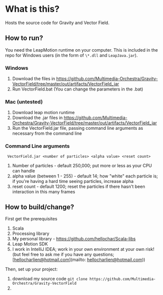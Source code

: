 # What is this?

Hosts the source code for Gravity and Vector Field.

## How to run?

You need the LeapMotion runtime on your computer. This is included in the repo for Windows users (in the form of ```\*.dll``` and ```LeapJava.jar```).

### Windows

1. Download the files in https://github.com/Multimedia-Orchestra/Gravity-VectorField/tree/master/out/artifacts/VectorField_jar
2. Run VectorField.bat (You can change the parameters in the .bat)

### Mac (untested)

1. Download leap motion runtime
2. Download the .jar files in https://github.com/Multimedia-Orchestra/Gravity-VectorField/tree/master/out/artifacts/VectorField_jar
3. Run the VectorField.jar file, passing command line arguments as necessary from the command line

### Command Line arguments
``` VectorField.jar <number of particles> <alpha value> <reset count>```

1. Number of particles - default 250,000; put more or less as your CPU can handle
2. alpha value (between 1 - 255) - default 14; how "white" each particle is; if you're having a hard time seeing particles, increase alpha
3. reset count - default 1200; reset the particles if there hasn't been interaction in this many frames

## How to build/change?

First get the prerequisites

1. Scala
1. Processing library
2. My personal library - https://github.com/hellochar/Scala-libs
3. Leap Motion SDK
4. I work in IntelliJ IDEA; work in your own environment at your own risk! (but feel free to ask me if you have any questions; [hellocharlien@hotmail.com](mailto: hellocharlien@hotmail.com))

Then, set up your project:

1. download my source code ```git clone https://github.com/Multimedia-Orchestra/Gravity-VectorField```
2. 
